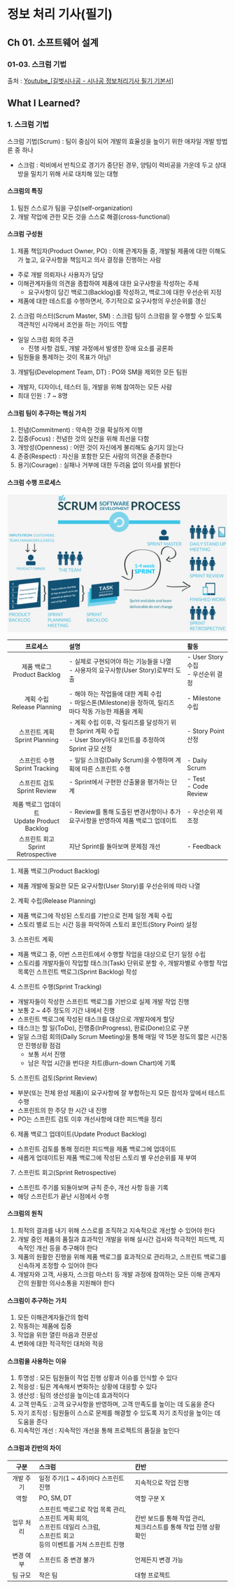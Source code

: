 # 정보 처리 기사(필기)
## Ch 01. 소프트웨어 설계 
### 01-03. 스크럼 기법 
출처 : [Youtube_[길벗시나공 - 시나공 정보처리기사 필기 기본서]](https://www.youtube.com/playlist?list=PLpYNFXUfkvDoPPqElgpoSJQwUJ7GrWr-v)

## What I Learned?
### 1. 스크럼 기법
스크럼 기법(Scrum) : 팀이 중심이 되어 개발의 효율성을 높이기 위한 애자일 개발 방법론 중 하나
- 스크럼 : 럭비에서 반칙으로 경기가 중단된 경우, 양팀이 럭비공을 가운데 두고 상대방을 밀치기 위해 서로 대치해 있는 대형

#### 스크럼의 특징
1. 팀원 스스로가 팀을 구성(self-organization)
2. 개발 작업에 관한 모든 것을 스스로 해결(cross-functional)

#### 스크럼 구성원
1. 제품 책임자(Product Owner, PO) : 이해 관계자들 중, 개발될 제품에 대한 이해도가 높고, 요구사항을 책임지고 의사 결정을 진행하는 사람
- 주로 개발 의뢰자나 사용자가 담당
- 이해관계자들의 의견을 종합하여 제품에 대한 요구사항을 작성하는 주체
    - 요구사항이 담긴 백로그(Backlog)를 작성하고, 백로그에 대한 우선순위 지정
- 제품에 대한 테스트를 수행하면서, 주기적으로 요구사항의 우선순위를 갱신

2. 스크럼 마스터(Scrum Master, SM) : 스크럼 팀이 스크럼을 잘 수행할 수 있도록 객관적인 시각에서 조언을 하는 가이드 역할
- 일일 스크럼 회의 주관
    - 진행 사항 검토, 개발 과정에서 발생한 장애 요소를 공론화
- 팀원들을 통제하는 것이 목표가 아님!

3. 개발팀(Development Team, DT) : PO와 SM을 제외한 모든 팀원
- 개발자, 디자이너, 테스터 등, 개발을 위해 참여하는 모든 사람
- 최대 인원 : 7 ~ 8명

#### 스크럼 팀이 추구하는 핵심 가치
1. 전념(Commitment) : 약속한 것을 확실하게 이행
2. 집중(Focus) : 전념한 것의 실천을 위해 최선을 다함
3. 개방성(Openness) : 어떤 것이 자신에게 불리해도 숨기지 않는다
4. 존중(Respect) : 자신을 포함한 모든 사람의 의견을 존중한다
5. 용기(Courage) : 실패나 거부에 대한 두려움 없이 의사를 밝힌다

#### 스크럼 수행 프로세스
![스크럼 프로세스](../images/Ch01/03-01.스크럼프로세스.PNG)

| 프로세스 | 설명 | 활동 |
| :-: | :- | :- |
| 제품 백로그<br>Product Backlog | - 실제로 구현되어야 하는 기능들을 나열<br>- 사용자의 요구사항(User Story)로부터 도출 | - User Story 수집<br>- 우선순위 결정 |
| 계획 수립<br>Release Planning | - 해야 하는 작업들에 대한 계획 수립<br>- 마일스톤(Milestone)을 정하여, 릴리즈 마다 작동 가능한 제품을 계획 | - Milestone 수립 | 
| 스프린트 계획<br>Sprint Planning | - 계획 수립 이후, 각 릴리즈를 달성하기 위한 Sprint 계획 수립<br>- User Story마다 포인트를 추정하여 Sprint 규모 산정 | - Story Point 산정 |
| 스프린트 수행<br>Sprint Tracking | - 일일 스크럼(Daily Scrum)을 수행하며 계획에 따른 스프린트 수행 | - Daily Scrum |
| 스프린트 검토<br>Sprint Review | - Sprint에서 구현한 산출물을 평가하는 단계 | - Test<br>- Code Review |
| 제품 백로그 업데이트<br>Update Product Backlog | - Review를 통해 도출된 변경사항이나 추가 요구사항을 반영하여 제품 백로그 업데이트 | - 우선순위 제조정 |
| 스프린트 회고<br>Sprint Retrospective | 지난 Sprint를 돌아보며 문제점 개선 | - Feedback |

1. 제품 백로그(Product Backlog)
- 제품 개발에 필요한 모든 요구사항(User Story)를 우선순위에 따라 나열
2. 계획 수립(Release Planning)
- 제품 백로그에 작성된 스토리를 기반으로 전제 일정 계획 수립
- 스토리 별로 드는 시간 등을 파악하여 스토리 포인트(Story Point) 설정
3. 스프린트 계획
- 제품 백로그 중, 이번 스프린트에서 수행할 작업을 대상으로 단기 일정 수립
- 스토리를 개발자들이 작업할 태스크(Task) 단위로 분할 수, 개발자별로 수행할 작업 목록인 스프린트 백로그(Sprint Backlog) 작성
4. 스프린트 수행(Sprint Tracking)
- 개발자들이 작성한 스프린트 백로그를 기반으로 실제 개발 작업 진행
- 보통 2 ~ 4주 정도의 기간 내에서 진행
- 스프린트 백로그에 작성된 태스크를 대상으로 개발자에게 할당
- 태스크는 할 일(ToDo), 진행중(InProgress), 완료(Done)으로 구분
- 일일 스크럼 회의(Daily Scrum Meeting)을 통해 매일 약 15분 정도의 짧은 시간동안 진행상황 점검
    - 보통 서서 진행
    - 남은 작업 시간을 번다운 차트(Burn-down Chart)에 기록
5. 스프린트 검토(Sprint Review)
- 부분(또는 전체 완성 제품)이 요구사항에 잘 부합하는지 모든 참석자 앞에서 테스트 수행
- 스프린트의 한 주당 한 시간 내 진행
- PO는 스프린트 검토 이후 개선사항에 대한 피드백을 정리
6. 제품 백로그 업데이트(Update Product Backlog)
- 스프린트 검토를 통해 정리한 피드백을 제품 백로그에 업데이트
- 새롭게 업데이트된 제품 백로그에 작성된 스토리 별 우선순위를 재 부여
7. 스프린트 회고(Sprint Retrospective)
- 스프린트 주기를 되돌아보며 규칙 준수, 개선 사항 등을 기록
- 해당 스프린트가 끝난 시점에서 수행

#### 스크럼의 원칙
1. 최적의 결과를 내기 위해 스스로를 조직하고 지속적으로 개선할 수 있어야 한다
2. 개발 중인 제품의 품질과 효과적인 개발을 위해 실시간 검사와 적극적인 피드백, 지속적인 개선 등을 추구해야 한다
3. 제품의 원활한 진행을 위해 제품 백로그를 효과적으로 관리하고, 스프린트 백로그를 신속하게 조정할 수 있어야 한다
4. 개발자와 고객, 사용자, 스크럼 마스터 등 개발 과정에 참여하는 모든 이해 관계자 간의 원활한 의사소통을 지원해야 한다

#### 스크럼이 추구하는 가치
1. 모든 이해관계자들간의 협력
2. 작동하는 제품에 집중
3. 작업을 위한 열린 마음과 전문성
4. 변화에 대한 적극적인 대처와 적응

#### 스크럼을 사용하는 이유
1. 투명성 : 모든 팀원들이 작업 진행 상황과 이슈를 인식할 수 있다
2. 적응성 : 팀은 계속해서 변화하는 상황에 대응할 수 있다
3. 생산성 : 팀의 생산성을 높이는데 효과적이다
4. 고객 만족도 : 고객 요구사항을 반영하며, 고객 만족도를 높이는 데 도움을 준다
5. 자기 조직성 : 팀원들이 스스로 문제를 해결할 수 있도록 자기 조직성을 높이는 데 도움을 준다
6. 지속적인 개선 : 지속적인 개선을 통해 프로젝트의 품질을 높인다

#### 스크럼과 칸반의 차이
| 구분 | 스크럼 | 칸반 |
| :-: | :- | :- |
| 개발 주기 | 일정 주기(1 ~ 4주)마다 스프린트 진행 | 지속적으로 작업 진행 |
| 역할 | PO, SM, DT | 역할 구분 X |
| 업무 처리 | 스프린트 백로그로 작업 목록 관리,<br> 스프린트 계획 회의,<br> 스프린트 데일리 스크럼,<br> 스프린트 회고<br> 등의 이벤트를 거쳐 스프린트 진행 | 칸반 보드를 통해 작업 관리,<br> 체크리스트를 통해 작업 진행 상황 확인 |
| 변경 여부 | 스프린트 중 변경 불가 | 언제든지 변경 가능 |
| 팀 규모 | 작은 팀 | 대형 프로젝트 |
